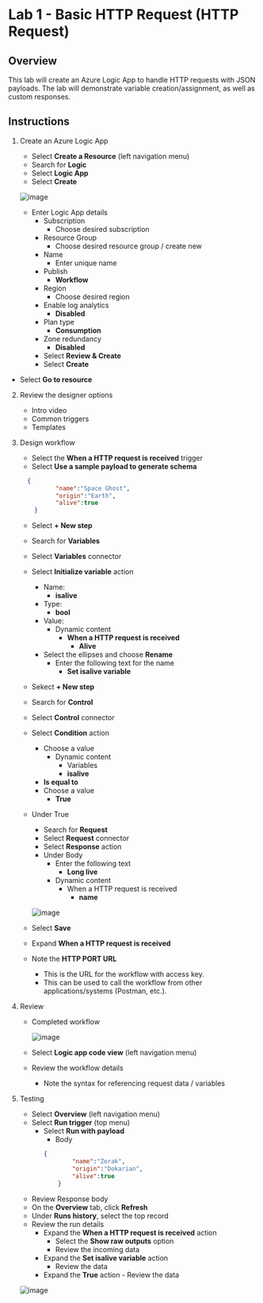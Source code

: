 # Lab 1 - Basic HTTP Request (HTTP Request)

## Overview
This lab will create an Azure Logic App to handle HTTP requests with JSON payloads. The lab will demonstrate variable creation/assignment, as well as custom responses. 

## Instructions
1. Create an Azure Logic App
	- Select **Create a Resource** (left navigation menu)
	- Search for **Logic**
	- Select **Logic App**
	- Select **Create**

  	 ![image](https://user-images.githubusercontent.com/13591910/177834162-6edadc36-eb19-4d5c-843a-ea778e188a3a.png)

	- Enter Logic App details
		- Subscription
			- Choose desired subscription
		- Resource Group
			- Choose desired resource group / create new
		- Name
			- Enter unique name
		- Publish
			- **Workflow**
		- Region
			- Choose desired region
		- Enable log analytics
			- **Disabled**
		- Plan type
			- **Consumption**
		- Zone redundancy
			- **Disabled**
		- Select **Review & Create**
		- Select **Create**
- Select **Go to resource**
	
2. Review the designer options
	- Intro video
	- Common triggers
	- Templates

3. Design workflow
	- Select the **When a HTTP request is received** trigger
	- Select **Use a sample payload to generate schema**

    ```json
      {
			  "name":"Space Ghost",
			  "origin":"Earth",
			  "alive":true
		}
    ```

	- Select **+ New step**
	- Search for **Variables**
	- Select **Variables** connector
	- Select **Initialize variable** action
		- Name:
		  - **isalive**
		- Type: 
		  - **bool**
		- Value:
			- Dynamic content
				- **When a HTTP request is received**
				  - **Alive**
		- Select the ellipses and choose **Rename**
			- Enter the following text for the name
			  - **Set isalive variable**
	- Sekect **+ New step**
	- Search for **Control**
	- Select **Control** connector
	- Select **Condition** action
		- Choose a value
			- Dynamic content
				- Variables
				-   **isalive**
		- **Is equal to**
		- Choose a value
		  - **True**
	- Under True
		- Search for **Request**
		- Select **Request** connector
		- Select **Response** action
		- Under Body
			- Enter the following text
				- **Long live** 
			- Dynamic content
				- When a HTTP request is received
					- **name**

        ![image](https://user-images.githubusercontent.com/13591910/177833732-80cc1344-dc0c-4f01-9134-9394b958fccb.png)

	- Select **Save**
	- Expand **When a HTTP request is received**
	- Note the **HTTP PORT URL** 
		- This is the URL for the workflow with access key.
		- This can be used to call the workflow from other applications/systems (Postman, etc.).

4. Review
	- Completed workflow
  
       ![image](https://user-images.githubusercontent.com/13591910/177835507-80e0a0e3-fc74-4690-ad22-83c8b463fbb7.png)

	- Select **Logic app code view** (left navigation menu)
	- Review the workflow details
	  - Note the syntax for referencing request data / variables

5. Testing
	- Select **Overview** (left navigation menu)
	- Select **Run trigger** (top menu)
	  - Select **Run with payload**
	    - Body
        ```json
        {
			    "name":"Zorak",
			    "origin":"Dokarian",
			    "alive":true
		    }
        ```
	- Review Response body
	- On the **Overview** tab, click  **Refresh**
	- Under  **Runs history**, select the top record
	- Review the run details
	  - Expand the **When a HTTP request is received** action
	    - Select the **Show raw outputs** option
	    - Review the incoming data
	  - Expand the **Set isalive variable** action
	    - Review the data
	  - Expand the **True** action
			- Review the data
		
    ![image](https://user-images.githubusercontent.com/13591910/177837063-19de0575-87f7-42bd-9089-8b843214fccf.png)
